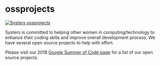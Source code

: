 ossprojects
===========

[![Systers ossprojects](https://img.shields.io/badge/build-passing-brightgreen.svg?style=plastic)](https://github.com/systers/ossprojects)


Systers is committed to helping other women in computing/technology to enhance their coding skills and improve overall development process. We have several open source projects to help with effort.

Please visit our 2018 <a href="https://github.com/systers/systers.github.io/wiki/GSoC-2018">Google Summer of Code page</a> for a list of our open source projects.
